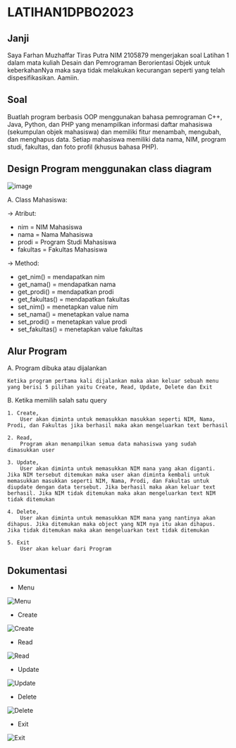 # LATIHAN1DPBO2023

## Janji
 Saya Farhan Muzhaffar Tiras Putra NIM 2105879 mengerjakan soal Latihan 1 dalam mata kuliah Desain dan Pemrograman Berorientasi Objek
 untuk keberkahanNya maka saya tidak melakukan kecurangan seperti yang telah dispesifikasikan. 
 Aamiin.
 
## Soal
  Buatlah program berbasis OOP menggunakan bahasa pemrograman C++, Java, Python, dan PHP yang menampilkan informasi daftar mahasiswa (sekumpulan objek mahasiswa) dan memiliki fitur menambah, mengubah, dan menghapus data. Setiap mahasiswa memiliki data nama, NIM, program studi, fakultas, dan foto profil (khusus bahasa PHP).

## Design Program menggunakan class diagram

![image](https://user-images.githubusercontent.com/96176429/219071333-eca1a3ff-4dea-46fc-9693-d16addfe9afd.png)

A. Class Mahasiswa:

-> Atribut:

- nim = NIM Mahasiswa
- nama = Nama Mahasiswa
- prodi = Program Studi Mahasiswa
- fakultas = Fakultas Mahasiswa

-> Method:
- get_nim() = mendapatkan nim
- get_nama() = mendapatkan nama
- get_prodi() = mendapatkan prodi
- get_fakultas() = mendapatkan fakultas
- set_nim() = menetapkan value nim
- set_nama() = menetapkan value nama
- set_prodi() = menetapkan value prodi
- set_fakultas() = menetapkan value fakultas

## Alur Program
A. Program dibuka atau dijalankan

    Ketika program pertama kali dijalankan maka akan keluar sebuah menu yang berisi 5 pilihan yaitu Create, Read, Update, Delete dan Exit

B. Ketika memilih salah satu query

    1. Create, 
        User akan diminta untuk memasukkan masukkan seperti NIM, Nama, Prodi, dan Fakultas jika berhasil maka akan mengeluarkan text berhasil
       
    2. Read,
        Program akan menampilkan semua data mahasiswa yang sudah dimasukkan user
       
    3. Update,
        User akan diminta untuk memasukkan NIM mana yang akan diganti. Jika NIM tersebut ditemukan maka user akan diminta kembali untuk memasukkan masukkan seperti NIM, Nama, Prodi, dan Fakultas untuk diupdate dengan data tersebut. Jika berhasil maka akan keluar text berhasil. Jika NIM tidak ditemukan maka akan mengeluarkan text NIM tidak ditemukan
        
    4. Delete,
        User akan diminta untuk memasukkan NIM mana yang nantinya akan dihapus. Jika ditemukan maka object yang NIM nya itu akan dihapus. Jika tidak ditemukan maka akan mengeluarkan text tidak ditemukan
        
    5. Exit
        User akan keluar dari Program
        
 ## Dokumentasi
 - Menu
 
 ![Menu](https://user-images.githubusercontent.com/96176429/219078351-3e06abed-b479-42eb-99f0-5395a13f89c1.png)
 
 - Create
 
 ![Create](https://user-images.githubusercontent.com/96176429/219078513-84a6d847-e0de-47a5-afbb-3de6cdcf6069.png)
 
 - Read
 
 ![Read](https://user-images.githubusercontent.com/96176429/219078550-75266490-d685-4006-956e-d5579c991a14.png)
 
 - Update
 
 ![Update](https://user-images.githubusercontent.com/96176429/219078587-596d9712-bb07-4d82-a71b-b9ef3bbe79ca.png)

 - Delete
 
 ![Delete](https://user-images.githubusercontent.com/96176429/219078630-a053a6bc-91f0-4adc-8f09-9d562a947727.png)

 - Exit
 
 ![Exit](https://user-images.githubusercontent.com/96176429/219078665-89156d4b-613a-40d8-b92d-3ddc8dbcc709.png)

 
